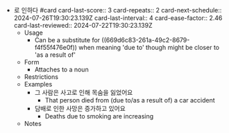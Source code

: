 - 로 인하다 #card
  card-last-score:: 3
  card-repeats:: 2
  card-next-schedule:: 2024-07-26T19:30:23.139Z
  card-last-interval:: 4
  card-ease-factor:: 2.46
  card-last-reviewed:: 2024-07-22T19:30:23.139Z
	- Usage
		- Can be a substitute for ((669d6c83-261a-49c2-8679-f4f55f476e0f)) when meaning 'due to' though might be closer to 'as a result of'
	- Form
		- Attaches to a noun
	- Restrictions
	- Examples
		- 그 사람은 사고로 인해 목숨을 잃었어요
			- That person died from (due to/as a result of) a car accident
		- 담배로 인한 사망은 증가하고 있어요
			- Deaths due to smoking are increasing
	- Notes